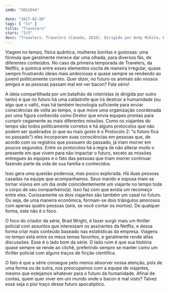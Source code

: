 ```yaml
---
imdb: "5651844"

date: "2017-02-28"
tags: [ "tv" ]
title: "Travelers"
stars: "3/5"
desc: "Travelers. Travelers (Canada, 2016). Dirigido por Andy Mikita, Helen Shaver, William Waring, Martin Wood, Nick Hurran. Escrito por Pat Smith, Jason Whiting, Brad Wright, Ashley Park, S.B. Edwards, Ken Kabatoff. Com Eric McCormack (Grant MacLaren), MacKenzie Porter (Marcy Warton), Nesta Cooper (Carly Shannon), Jared Abrahamson (Trevor Holden), Reilly Dolman (Philip Pearson), Patrick Gilmore (David Mailer), Leah Cairns (Kathryn MacLaren), Arnold Pinnock (Walt Forbes), J. Alex Brinson (Jeff Conniker)."
---
```

Viagem no tempo, física quântica, mulheres bonitas e gostosas: uma fórmula que geralmente merece dar uma olhada, para diversos fãs, de diferentes conteúdos. No caso da primeira temporada de Travelers, da Netflix, a química entre esses elementos oscila de maneira irregular, quase sempre frustrando ideias mais ambiciosas e quase sempre se rendendo ao juvenil politicamente correto. Quer dizer, no futuro os animais são nossos amigos e as pessoas passam mal em ver bacon? Fala sério!

A ideia compartilhada por um batalhão de roteiristas (e dirigida por outro tanto) é que no futuro há uma catástrofe que irá destruir a humanidade (ou algo que o valh), mas há também tecnologia suficiente para enviar consciências de volta ao tempo, o que move uma organização coordenada por uma figura conhecida como Diretor que envia equipes prontas para cumprir cegamente as mais diferentes missões. Como os viajantes do tempo são todos politicamente corretos e há alguns protocolos que não podem ser quebrados (o que eu mais gosto é o Protocolo 2: "o futuro fica no passado") eles incorporam suas consciências em pessoas que, de acordo com os registros que possuem do passado, já iriam morrer em poucos segundos. Entre os protocolos há a regra de não alterar muito o presente em que vivem para não impactar o futuro, exceto as missões entregues às equipes e o fato das pessoas que iriam morrer continuar fazendo parte da vida de sua família e conhecidos.

Isso gera uma questão poderosa, mas pouco explorada. Há duas pessoas casadas na equipe que acompanhamos. Seus marido e esposa iriam se tornar viúvos em um dia onde coincidentemente um viajante no tempo toda o corpo de seu companheiro(a). Isso faz com que exista um recomeço entre eles. Curiosamente os dois viajantes são também um casal no futuro. Ou seja, de uma maneira econômica, formam-se dois triângulos amorosos com apenas quatro pessoas (seis, se você contar os mortos). De qualquer forma, este não é o foco.

O foco do criador da série, Brad Wright, é fazer surgir mais um thriller policial com assuntos que interessam os assinantes da Netflix, e dessa forma criar mais conteúdo baseado nas estatísticas da empresa. Viagens no tempo está entre os meus temas favoritos, e geralmente rende altas discussões. Esse é o lado bom da série. O lado ruim é que sua história quase sempre se rende ao clichê, preferindo sempre se manter como um thriller policial com alguns traços de ficção científica.

O fato é que a série consegue pelo menos absorver nossa atenção, pois de uma forma ou de outra, nos preocupamos com a equipe de viajantes, mesmo que estejamos whatever para o futuro da humanidade. Afinal de contas, quem quer viver em um mundo onde o bacon é mal visto? Talvez esse seja o pior traço desse futuro apocalíptico.
